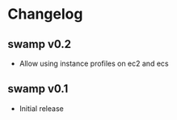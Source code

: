 # Changelog

## swamp v0.2

* Allow using instance profiles on ec2 and ecs

## swamp v0.1

* Initial release